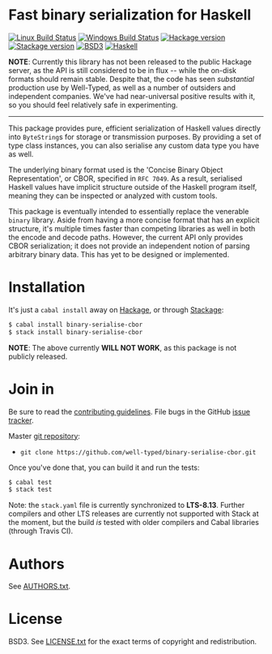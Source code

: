 # Fast binary serialization for Haskell

[![Linux Build Status](https://img.shields.io/travis/well-typed/binary-serialise-cbor/master.svg?label=Linux%20build)](https://travis-ci.org/well-typed/binary-serialise-cbor)
[![Windows Build Status](https://img.shields.io/appveyor/ci/thoughtpolice/binary-serialise-cbor/master.svg?label=Windows%20build)](https://ci.appveyor.com/project/thoughtpolice/binary-serialise-cbor/branch/master)
[![Hackage version](https://img.shields.io/hackage/v/binary-serialise-cbor.svg?label=Hackage)](https://hackage.haskell.org/package/binary-serialise-cbor)
[![Stackage version](https://www.stackage.org/package/binary-serialise-cbor/badge/lts?label=Stackage)](https://www.stackage.org/package/binary-serialise-cbor)
[![BSD3](https://img.shields.io/badge/License-BSD-blue.svg)](https://en.wikipedia.org/wiki/BSD_License)
[![Haskell](https://img.shields.io/badge/Language-Haskell-yellowgreen.svg)](https://www.haskell.org)

**NOTE**: Currently this library has not been released to the public Hackage
server, as the API is still considered to be in flux -- while the on-disk
formats should remain stable. Despite that, the code has seen _substantial_
production use by Well-Typed, as well as a number of outsiders and independent
companies. We've had near-universal positive results with it, so you should
feel relatively safe in experimenting.

---

This package provides pure, efficient serialization of Haskell values directly
into `ByteString`s for storage or transmission purposes. By providing a set of
type class instances, you can also serialise any custom data type you have as
well.

The underlying binary format used is the 'Concise Binary Object Representation',
or CBOR, specified in `RFC 7049`. As a result, serialised Haskell values have
implicit structure outside of the Haskell program itself, meaning they can be
inspected or analyzed with custom tools.

This package is eventually intended to essentially replace the venerable
`binary` library. Aside from having a more concise format that has an explicit
structure, it's multiple times faster than competing libraries as well in both
the encode and decode paths. However, the current API only provides CBOR
serialization; it does not provide an independent notion of parsing arbitrary
binary data. This has yet to be designed or implemented.

# Installation

It's just a `cabal install` away on [Hackage][], or through [Stackage][]:

```bash
$ cabal install binary-serialise-cbor
$ stack install binary-serialise-cbor
```

**NOTE**: The above currently **WILL NOT WORK**, as this package is not
publicly released.

[Hackage]:  https://hackage.haskell.org/package/binary-serialise-cbor
[Stackage]: https://www.stackage.org

# Join in

Be sure to read the [contributing guidelines][contribute]. File bugs
in the GitHub [issue tracker][].

Master [git repository][gh]:

* `git clone https://github.com/well-typed/binary-serialise-cbor.git`

Once you've done that, you can build it and run the tests:

```bash
$ cabal test
$ stack test
```

Note: the `stack.yaml` file is currently synchronized to **LTS-8.13**. Further
compilers and other LTS releases are currently not supported with Stack at the
moment, but the build *is* tested with older compilers and Cabal libraries
(through Travis CI).

[contribute]: https://github.com/well-typed/binary-serialise-cbor/blob/master/CONTRIBUTING.md
[issue tracker]: http://github.com/well-typed/binary-serialise-cbor/issues
[gh]: http://github.com/well-typed/binary-serialise-cbor

# Authors

See
[AUTHORS.txt](https://raw.github.com/well-typed/binary-serialise-cbor/master/AUTHORS.txt).

# License

BSD3. See
[LICENSE.txt](https://raw.github.com/well-typed/binary-serialise-cbor/master/LICENSE.txt)
for the exact terms of copyright and redistribution.
